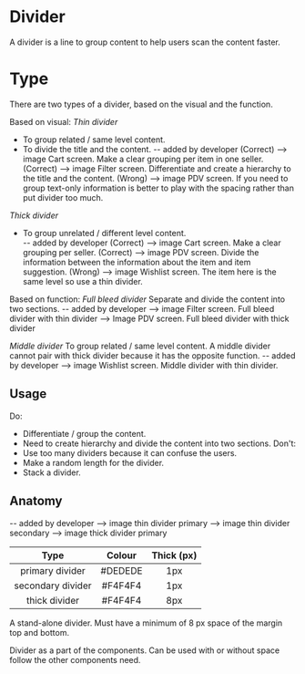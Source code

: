 # Divider
A divider is a line to group content to help users scan the content faster. 

# Type
There are two types of a divider, based on the visual and the function. 

Based on visual:
_Thin divider_
  * To group related / same level content.
  * To divide the title and the content. 
<insert component> -- added by developer 
(Correct)  --> image
Cart screen. Make a clear grouping per item in one seller. 
(Correct) --> image
Filter screen. Differentiate and create a hierarchy to the title and the content.
(Wrong) --> image
PDV screen. If you need to group text-only information is better to play with the spacing rather than put divider too much.


_Thick divider_
  * To group unrelated / different level content.  
<insert component> -- added by developer 
(Correct)  --> image
Cart screen. Make a clear grouping per seller. 
(Correct)  --> image
PDV screen. Divide the information between the information about the item and item suggestion. 
(Wrong) --> image
Wishlist screen. The item here is the same level so use a thin divider.


Based on function:
_Full bleed divider_
Separate and divide the content into two sections. 
<insert component> -- added by developer 
 --> image
Filter screen. Full bleed divider with thin divider
--> Image
PDV screen. Full bleed divider with thick divider

_Middle divider_
To group related / same level content.
A middle divider cannot pair with thick divider because it has the opposite function. 
<insert component> -- added by developer 
 --> image
Wishlist screen. Middle divider with thin divider. 

## Usage
Do:
  * Differentiate / group the content.
  * Need to create hierarchy and divide the content into two sections.
Don't:
  * Use too many dividers because it can confuse the users.
  * Make a random length for the divider. 
  * Stack a divider.

## Anatomy
<insert component> -- added by developer 
 --> image thin divider primary
 --> image thin divider secondary
 --> image thick divider primary

| Type | Colour | Thick (px) |
| :-------------: |:-------------:| :-------------:|
| primary divider     | #DEDEDE | 1px |
| secondary divider      | #F4F4F4  | 1px |
| thick divider | #F4F4F4  | 8px |

A stand-alone divider.
Must have a minimum of 8 px space of the margin top and bottom. 

Divider as a part of the components. 
Can be used with or without space follow the other components need.
